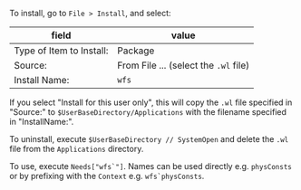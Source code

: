 To install, go to `File > Install`, and select:

| field | value |
|-------|-------|
| Type of Item to Install: | Package |
| Source: | From File ... (select the `.wl` file) |
| Install Name: | `wfs` |

If you select "Install for this user only", this will copy the `.wl` file
specified in "Source:" to `$UserBaseDirectory/Applications` with the filename
specified in "InstallName:".

To uninstall, execute `$UserBaseDirectory // SystemOpen` and delete the `.wl`
file from the `Applications` directory.

To use, execute ``Needs["wfs`"]``.  Names can be used directly e.g. `physConsts`
or by prefixing with the `Context` e.g. ``wfs`physConsts``.
